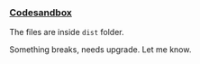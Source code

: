### [Codesandbox](https://codesandbox.io/p/github/zummon/theme-universe/)

The files are inside `dist` folder.

Something breaks, needs upgrade. Let me know.

